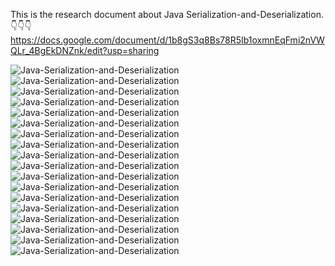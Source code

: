 This is the research document about Java Serialization-and-Deserialization.
                                  👇👇👇
https://docs.google.com/document/d/1b8gS3q8Bs78R5Ib1oxmnEqFmi2nVWQLr_4BgEkDNZnk/edit?usp=sharing

![Java-Serialization-and-Deserialization](src/main/resources/images/Report-of-serialization-deserialization(0).png)
![Java-Serialization-and-Deserialization](src/main/resources/images/Report-of-serialization-deserialization(1).png)
![Java-Serialization-and-Deserialization](src/main/resources/images/Report-of-serialization-deserialization(2).png)
![Java-Serialization-and-Deserialization](src/main/resources/images/Report-of-serialization-deserialization(3).png)
![Java-Serialization-and-Deserialization](src/main/resources/images/Report-of-serialization-deserialization(4).png)
![Java-Serialization-and-Deserialization](src/main/resources/images/Report-of-serialization-deserialization(5).png)
![Java-Serialization-and-Deserialization](src/main/resources/images/Report-of-serialization-deserialization(6).png)
![Java-Serialization-and-Deserialization](src/main/resources/images/Report-of-serialization-deserialization(7).png)
![Java-Serialization-and-Deserialization](src/main/resources/images/Report-of-serialization-deserialization(8).png)
![Java-Serialization-and-Deserialization](src/main/resources/images/Report-of-serialization-deserialization(9).png)
![Java-Serialization-and-Deserialization](src/main/resources/images/Report-of-serialization-deserialization(10).png)
![Java-Serialization-and-Deserialization](src/main/resources/images/Report-of-serialization-deserialization(11).png)
![Java-Serialization-and-Deserialization](src/main/resources/images/Report-of-serialization-deserialization(12).png)
![Java-Serialization-and-Deserialization](src/main/resources/images/Report-of-serialization-deserialization(13).png)
![Java-Serialization-and-Deserialization](src/main/resources/images/Report-of-serialization-deserialization(14).png)
![Java-Serialization-and-Deserialization](src/main/resources/images/Report-of-serialization-deserialization(15).png)
![Java-Serialization-and-Deserialization](src/main/resources/images/Report-of-serialization-deserialization(16).png)
![Java-Serialization-and-Deserialization](src/main/resources/images/Report-of-serialization-deserialization(17).png)
